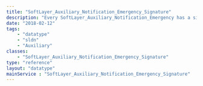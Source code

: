 ```yaml
---
title: "SoftLayer_Auxiliary_Notification_Emergency_Signature"
description: "Every SoftLayer_Auxiliary_Notification_Emergency has a signatureId that references a SoftLayer_Auxiliary_Notification_Emergency_Signature data type.  The signature is the user or group  responsible for the current event. "
date: "2018-02-12"
tags:
    - "datatype"
    - "sldn"
    - "Auxiliary"
classes:
    - "SoftLayer_Auxiliary_Notification_Emergency_Signature"
type: "reference"
layout: "datatype"
mainService : "SoftLayer_Auxiliary_Notification_Emergency_Signature"
---
```

